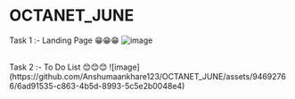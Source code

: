 # OCTANET_JUNE

Task 1 :- Landing Page 😁😁😁
![image](https://github.com/Anshumaankhare123/OCTANET_JUNE/assets/94692766/dbfc2c50-7f91-472c-98c5-ba39ba6e5b60)

<br>
Task 2 :- To Do List 😊😊😊
![image](https://github.com/Anshumaankhare123/OCTANET_JUNE/assets/94692766/6ad91535-c863-4b5d-8993-5c5e2b0048e4)


